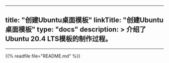 
---
title: "创建Ubuntu桌面模板"
linkTitle: "创建Ubuntu桌面模板"
type: "docs"
description: >
  介绍了Ubuntu 20.4 LTS模板的制作过程。
---

---
{{% readfile file="README.md" %}}

